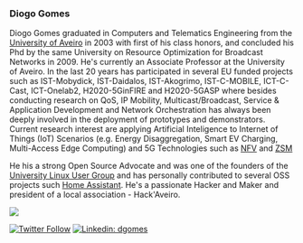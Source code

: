 ### Diogo Gomes

Diogo Gomes graduated in Computers and Telematics Engineering from the [University of Aveiro](https://www.ua.pt) in 2003 with first of his class honors, and concluded his Phd by the same University on Resource Optimization for Broadcast Networks in 2009. He's currently an Associate Professor at the University of Aveiro. In the last 20 years has participated in several EU funded projects such as IST-Mobydick, IST-Daidalos, IST-Akogrimo, IST-C-MOBILE, ICT-C-Cast, ICT-Onelab2, H2020-5GinFIRE and H2020-5GASP where besides conducting research on QoS, IP Mobility, Multicast/Broadcast, Service & Application Development and Network Orchestration has always been deeply involved in the deployment of prototypes and demonstrators. 
Current research interest are applying Artificial Inteligence to Internet of Things (IoT) Scenarios (e.g. Energy Disaggregation, Smart EV Charging, Multi-Access Edge Computing) and 5G Technologies such as [NFV](https://www.etsi.org/technologies/nfv) and [ZSM](https://www.etsi.org/technologies/zero-touch-network-service-management)

He his a strong Open Source Advocate and was one of the founders of the [University Linux User Group](http://glua.ua.pt) and has personally contributed to several OSS projects such [Home Assistant](https://github.com/home-assistant/core). He's a passionate Hacker and Maker and president of a local association - Hack'Aveiro.

<img src="https://github-readme-stats.vercel.app/api?username=dgomes&&show_icons=true&theme=radical&bg_color=30,0d0d0d,191919&title_color=fff&text_color=fff&icon_color=79ff97">

[![Twitter Follow](https://img.shields.io/twitter/follow/dgomes?label=Follow)](https://twitter.com/dgomes)
[![Linkedin: dgomes](https://img.shields.io/badge/-Diogo%20Gomes-blue?style=flat-square&logo=Linkedin&logoColor=white&link=https://www.linkedin.com/in/dgomes/)](https://www.linkedin.com/in/dgomes/)
